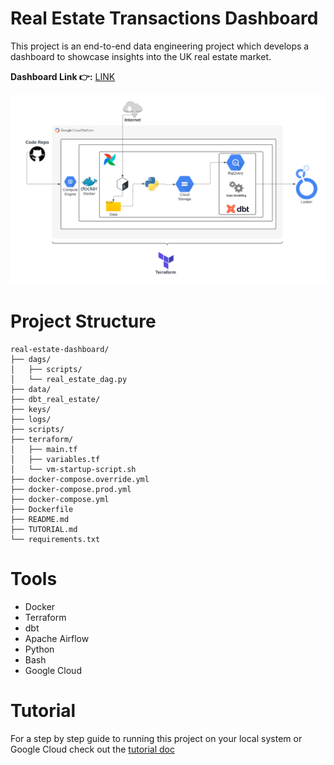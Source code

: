 # Real Estate Transactions Dashboard

This project is an end-to-end data engineering project which develops a dashboard to showcase insights into the UK real estate market.

**Dashboard Link 👉:** [LINK](https://lookerstudio.google.com/reporting/0cce3cd0-a312-49ee-b4e9-5439192078ec)

![Project Architecture](real-estate-pipeline.png)

# Project Structure
```
real-estate-dashboard/
├── dags/
│   ├── scripts/
│   └── real_estate_dag.py
├── data/
├── dbt_real_estate/
├── keys/
├── logs/
├── scripts/
├── terraform/
│   ├── main.tf
│   ├── variables.tf
│   └── vm-startup-script.sh
├── docker-compose.override.yml
├── docker-compose.prod.yml
├── docker-compose.yml
├── Dockerfile
├── README.md
├── TUTORIAL.md
└── requirements.txt
```

# Tools
- Docker
- Terraform
- dbt
- Apache Airflow
- Python
- Bash
- Google Cloud

# Tutorial
For a step by step guide to running this project on your local system or Google Cloud check out the [tutorial doc](TUTORIAL.md)